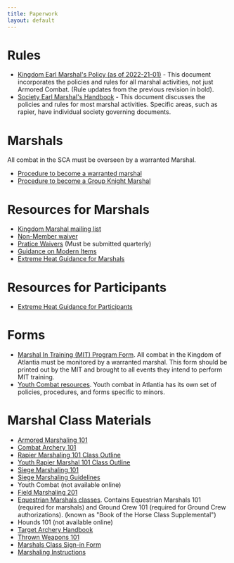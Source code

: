 ```yaml
---
title: Paperwork
layout: default
---
```


# Rules
* [Kingdom Earl Marshal's Policy (as of 2022-21-01)](/documents/Earl-Marshal-policy-2022-12-01.pdf) - This document incorporates the policies and rules for all marshal activities, not just Armored Combat.  (Rule updates from the previous revision in bold).
* [Society Earl Marshal's Handbook](https://www.sca.org/wp-content/uploads/2020/01/MarshalHandbookforRattanCombat.pdf) - This document discusses the policies and rules for most marshal activities.  Specific areas, such as rapier, have individual society governing documents.

# Marshals
All combat in the SCA must be overseen by a warranted Marshal.

* [Procedure to become a warranted marshal](/procedures/mit)
* [Procedure to become a Group Knight Marshal](/procedures/knight-marshal)

# Resources for Marshals
* [Kingdom Marshal mailing list](http://seahorse.atlantia.sca.org/listinfo.cgi/marshalls-atlantia.sca.org)
* [Non-Member waiver](http://www.sca.org/docs/pdf/rosterwaiver.pdf)
* [Pratice Waivers](http://atlantia.sca.org/offices/seneschal/atlantia-waiver-secretary) (Must be submitted quarterly)
* [Guidance on Modern Items](/procedures/modern)
* [Extreme Heat Guidance for Marshals](/documents/heat-guidance/for-marshals.pdf)

# Resources for Participants
* [Extreme Heat Guidance for Participants](/documents/heat-guidance/for-participants.pdf)

# Forms

* [Marshal In Training (MIT) Program Form](/documents/forms/mit.docx). All combat in the Kingdom of Atlantia must be monitored by a warranted marshal.  This form should be printed out by the MIT and brought to all events they intend to perform MIT training.
* [Youth Combat resources](/youth-combat/).  Youth combat in Atlantia has its own set of policies, procedures, and forms specific to minors.

# Marshal Class Materials

* [Armored Marshaling 101](/training/armored-marshal/)
* [Combat Archery 101](/documents/training/combat-archery-training-101.pdf)
* [Rapier Marshaling 101 Class Outline](/training/rapier-marshal/)
* [Youth Rapier Marshal 101 Class Outline](/training/youth-rapier-marshal/)
* [Siege Marshaling 101](/documents/training/Siege-101_Outline.pdf)
* [Siege Marshaling Guidelines](/documents/training/SiegeGuidelines.pdf)
* Youth Combat (not available online)
* [Field Marshaling 201](/training/field-marshal/)
* [Equestrian Marshals classes](/documents/training/equestrian-marshal-101.docx).  Contains Equestrian Marshals 101 (required for marshals) and Ground Crew 101 (required for Ground Crew authorizations).
 (known as "Book of the Horse Class Supplemental")
* Hounds 101 (not available online)
* [Target Archery Handbook](http://archery.atlantia.sca.org/images/Atlantia_Target_Archery_Handbook_2-0.pdf)
* [Thrown Weapons 101](/documents/training/ThrownWeaponsMarshal101.pdf)
* [Marshals Class Sign-in Form](/documents/forms/marshal-class-roster.pdf)
* [Marshaling Instructions](/documents/training/Marshaling_Instructions.pdf)
